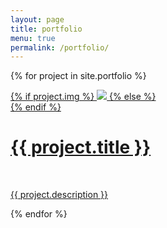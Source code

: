 ```yaml
---
layout: page
title: portfolio
menu: true
permalink: /portfolio/
---
```


{% for project in site.portfolio %}

<div class="project ">
    <div class="thumbnail">
        <a href="{{ site.baseurl }}{{ project.portfolioUrl }}">
        {% if project.img %}
        <img class="thumbnail" src="{{ project.img }}"/>
        {% else %}
        <div class="thumbnail blankbox"></div>
        {% endif %}    
        <span>
            <h1>{{ project.title }}</h1>
            <br/>
            <p>{{ project.description }}</p>
        </span>
        </a>
    </div>
</div>

{% endfor %}
